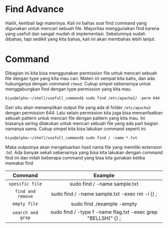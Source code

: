# Find Advance
Haiiiii, kembali lagi materinya. Kali ini bahas soal find command yang digunakan untuk mencari sebuah file. Mayoritas menggunakan find karena yang usefull dan sangat mudah di implementasi. Sebelumnya sudah dibahas, tapi sedikit yang kita bahas, kali ini akan membahas lebih lanjut.

# Command
Dibagian ini kita bisa menggunakan permission file untuk mencari sebuah file dengan type yang kita mau cari. Materi ini sempat kita bahs, dan ada hubunganya dengan command `chmod`. Cukup simpel sebenarnya untuk menggabungkan find dengan type permission yang kita mau.

```console
kiyo@alpha:~/shell/usefull_command$ sudo find /etc/apache2/ -perm 644
```

Dari situ akan menampilkan output file yang ada di folder `/etc/apache2` dengan permission 644. Lalu selain permission kita juga bisa memanfaatkan sebuah pattern untuk mencari file dengan pattern yang kita mau. Ini biasanya sering dilakukan untuk mencari sebuah file yang ada part bagian namanya sama. Cukup simpel kita bisa lakukan command seperti ini 

```console
kiyo@alpha:~/shell/usefull_command$ sudo find / -name *.txt
```

Maka outputnya akan mengeluarkan hasil nama file yang memiliki extension .txt. Ada banyak sekali sebenarnya yang bisa kita lakukan dengan command find ini dan inilah beberapa command yang bisa kita gunakan ketika memakai find

|   Command  	    |                                   Example                                   	|
|:-----------------:|:-----------------------------------------------------------------------------:|
|`spesific file`    | sudo find / -name sample.txt                                               	|
|`find and remove`  | sudo find / -name sample.txt -exec rm -i {} \; 	                            |
|`empty file`   	| sudo find ./example -empty                                                  	|
|`search and grep`  | sudo find / -type f -name flag.txt -exec grep "BELLSH{" {} \;                 |

